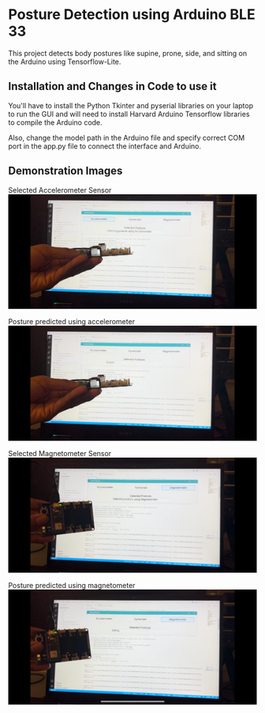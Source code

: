 # Posture Detection using Arduino BLE 33
This project detects body postures like supine, prone, side, and sitting on the Arduino using Tensorflow-Lite. 


## Installation and Changes in Code to use it

You'll have to install the Python Tkinter and pyserial libraries on your laptop to run the GUI and will need to install Harvard Arduino Tensorflow libraries to compile the Arduino code. 

Also, change the model path in the Arduino file and specify correct COM port in the app.py file to connect the interface and Arduino.

## Demonstration Images
Selected Accelerometer Sensor
![Selected Accelerometer Sensor](./images/AccDetect.jpeg)

Posture predicted using accelerometer
![Posture predicted using accelerometer](./images/AccDisp.jpeg)

Selected Magnetometer Sensor
![Selected Magnetometer Sensor](./images/MagDetect.jpeg)

Posture predicted using magnetometer
![Posture predicted using magnetometer](./images/MagDisp.jpeg)
